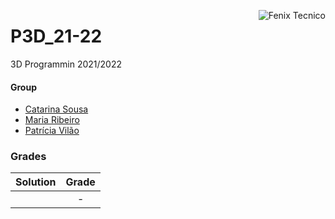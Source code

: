 <a href="http://fenix.tecnico.ulisboa.pt"><img align="right" src="https://fenix.tecnico.ulisboa.pt/api/bennu-portal/configuration/logo" alt="Fenix Tecnico"></a>

# P3D_21-22

3D Programmin 2021/2022

#### Group
- [Catarina Sousa](https://github.com/catasofia)
- [Maria Ribeiro](https://github.com/amariaribeiro)
- [Patrícia Vilão](https://github.com/patriciavilaoist)

### Grades
| Solution          | Grade 			   	|
| :-----------------| :-------------: |
|         |   -  |
